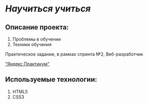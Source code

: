 # *Научиться учиться*
## Описание проекта:
1. Проблемы в обучении
2. Техники обучения  

Практическое задание, в рамках спринта №2, Веб-разработчик  

["Яндекс Практикум"](https://practicum.yandex.ru/)  

## Используемые технологии:
1. HTML5
2. CSS3




